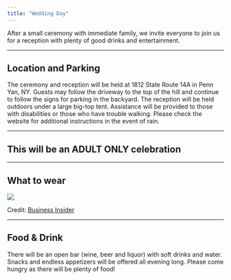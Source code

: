 ```yaml
---
title: "Wedding Day"
---
```

After a small ceremony with immediate family, we invite everyone to join us for a reception with plenty of good drinks and entertainment.

---

Location and Parking
--------------------
The ceremony and reception will be held at 1812 State Route 14A in Penn Yan, NY. Guests may follow the driveway to the top of the hill and continue to follow the signs for parking in the backyard. The reception will be held outdoors under a large big-top tent. Assistance will be provided to those with disabilities or those who have trouble walking. Please check the website for additional instructions in the event of rain. 

---

This will be an ADULT ONLY celebration
--------------------------------------

---

What to wear
------------
<img src="http://static1.businessinsider.com/image/5751b32991058427008c69f5-1041/jpmorgandresscodeskitch.jpg" />
<p>Credit: <a href="http://www.businessinsider.com/jp-morgans-relaxed-dress-code-2016-6">Business Insider</a></p>

---

Food & Drink
------------
There will be an open bar (wine, beer and liquor) with soft drinks and water. Snacks and endless appetizers will be offered all evening long. Please come hungry as there will be plenty of food!